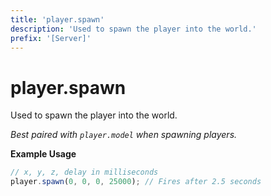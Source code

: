 ```yaml
---
title: 'player.spawn'
description: 'Used to spawn the player into the world.'
prefix: '[Server]'
---
```


# player.spawn

Used to spawn the player into the world.

_Best paired with `player.model` when spawning players._

**Example Usage**

```js
// x, y, z, delay in milliseconds
player.spawn(0, 0, 0, 25000); // Fires after 2.5 seconds
```
